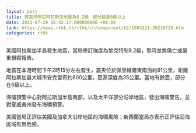 ```yaml
---
layout: post
title: 美當局修訂阿拉斯加地震為8.2級　部分餘震6級以上
date: 2021-07-29 16:42:17.000000000 +08:00
link: https://news.rthk.hk/rthk/ch/component/k2/1603221-20210729.htm
categories: rthk
---
```


美國阿拉斯加半島發生地震，當局修訂強度為黎克特制8.2級，暫時並無傷亡或嚴重損毀報告。

地震在本港時間下午2時15分左右發生，震央位於佩里維爾東南面約91公里，距離阿拉斯加最大城市安克雷奇約800公里，震源深度為35公里。當地有餘震，部分在6級以上。

海嘯預警中心對阿拉斯加半島南部，以及太平洋部分沿岸地區，發出海嘯警告，並對夏威夷州發布海嘯預警。

美國當局正評估美國及加拿大沿岸地區的海嘯風險；新西蘭當局亦表示正評估沿海區域有無危險。
